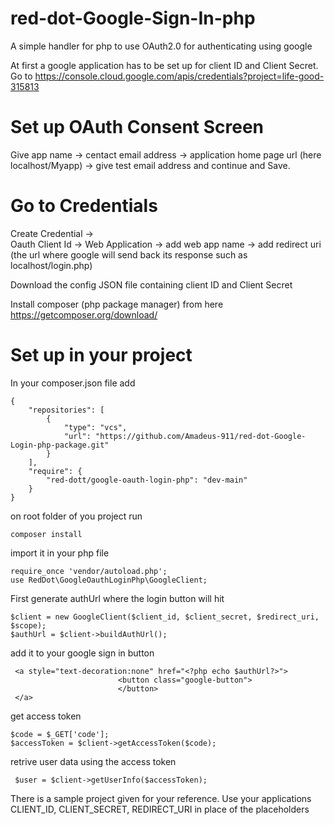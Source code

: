 # red-dot-Google-Sign-In-php
A simple handler for php to use OAuth2.0 for authenticating using google

At first a google application has to be set up for client ID and Client Secret. 
Go to https://console.cloud.google.com/apis/credentials?project=life-good-315813

# Set up OAuth Consent Screen
Give app name -> 
centact email address -> 
application home page url (here localhost/Myapp) -> 
give test email address
and continue and Save.

# Go to Credentials
Create Credential ->  
Oauth Client Id -> 
Web Application -> 
add web app name -> 
add redirect uri (the url where google will send back its response such as localhost/login.php)

Download the config JSON file containing client ID and Client Secret

Install composer (php package manager) from here https://getcomposer.org/download/

# Set up in your project
In your composer.json file add 

```
{
    "repositories": [
        {
            "type": "vcs",
            "url": "https://github.com/Amadeus-911/red-dot-Google-Login-php-package.git"
        }
    ],
    "require": {
        "red-dott/google-oauth-login-php": "dev-main"
    }
}

```

on root folder of you project run
```
composer install
```

import it in your php file 
```
require_once 'vendor/autoload.php';
use RedDot\GoogleOauthLoginPhp\GoogleClient;
```

First generate authUrl where the login button will hit

```
$client = new GoogleClient($client_id, $client_secret, $redirect_uri, $scope);
$authUrl = $client->buildAuthUrl();
```

add it to your google sign in button 

```
 <a style="text-decoration:none" href="<?php echo $authUrl?>">
                        <button class="google-button">
                        </button>
 </a>
```

get access token 

```
$code = $_GET['code'];
$accessToken = $client->getAccessToken($code);
```

retrive user data using the access token 
```
 $user = $client->getUserInfo($accessToken);
```


There is a sample project given for your reference. Use your applications CLIENT_ID, CLIENT_SECRET, REDIRECT_URI in place of the placeholders
